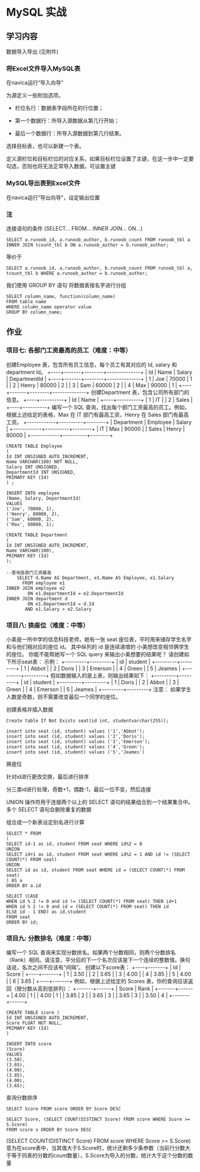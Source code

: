# MySQL 实战

## 学习内容

数据导入导出 (见附件)

### 将Excel文件导入MySQL表

在navica运行“导入向导”

为源定义一些附加选项。

* 栏位名行：数据表字段所在的行位置；

* 第一个数据行：所导入源数据从第几行开始；

* 最后一个数据行：所导入源数据到第几行结束。

选择目标表，也可以新建一个表。

定义源栏位和目标栏位的对应关系，如果目标栏位设置了主键，在这一步中一定要勾选，否则也将无法正常导入数据。可设置主键

### MySQL导出表到Excel文件

在navica运行“导出向导”，设定输出位置

### 注

连接语句的条件 (SELECT... FROM... INNER JOIN... ON...)

```mysql
SELECT a.runoob_id, a.runoob_author, b.runoob_count FROM runoob_tbl a INNER JOIN tcount_tbl b ON a.runoob_author = b.runoob_author;
```

等价于

```mysql
SELECT a.runoob_id, a.runoob_author, b.runoob_count FROM runoob_tbl a, tcount_tbl b WHERE a.runoob_author = b.runoob_author;
```

我们使用 GROUP BY 语句 将数据表按名字进行分组

```mysql
SELECT column_name, function(column_name)
FROM table_name
WHERE column_name operator value
GROUP BY column_name;
```



## 作业

### 项目七: 各部门工资最高的员工（难度：中等）
创建Employee 表，包含所有员工信息，每个员工有其对应的 Id, salary 和 department Id。
+----+-------+--------+--------------+
| Id | Name  | Salary | DepartmentId |
+----+-------+--------+--------------+
| 1  | Joe   | 70000  | 1            |
| 2  | Henry | 80000  | 2            |
| 3  | Sam   | 60000  | 2            |
| 4  | Max   | 90000  | 1            |
+----+-------+--------+--------------+
创建Department 表，包含公司所有部门的信息。
+----+----------+
| Id | Name     |
+----+----------+
| 1  | IT       |
| 2  | Sales    |
+----+----------+
编写一个 SQL 查询，找出每个部门工资最高的员工。例如，根据上述给定的表格，Max 在 IT 部门有最高工资，Henry 在 Sales 部门有最高工资。
+------------+----------+--------+
| Department | Employee | Salary |
+------------+----------+--------+
| IT         | Max      | 90000  |
| Sales      | Henry    | 80000  |
+------------+----------+--------+

```mysql
CREATE TABLE Employee
(
Id INT UNSIGNED AUTO_INCREMENT, 
Name VARCHAR(100) NOT NULL,
Salary INT UNSIGNED,
DepartmentId INT UNSIGNED,
PRIMARY KEY (Id)
) ;

INSERT INTO employee
(Name, Salary, DepartmentId)
VALUES
('Joe', 70000, 1),
('Henry', 80000, 2),
('Sam', 60000, 2),
('Max', 90000, 1);

CREATE TABLE Department
(
Id INT UNSIGNED AUTO_INCREMENT, 
Name VARCHAR(100),
PRIMARY KEY (Id)
);

--查询各部门工资最高
    SELECT d.Name AS Department, e1.Name AS Employee, e1.Salary
      FROM employee e1 
INNER JOIN employee e2
        ON e1.DepartmentId = e2.DepartmentId
INNER JOIN department d
        ON e1.DepartmentId = d.Id
       AND e1.Salary > e2.Salary
```

### 项目八: 换座位（难度：中等）

小美是一所中学的信息科技老师，她有一张 seat 座位表，平时用来储存学生名字和与他们相对应的座位 id。
其中纵列的 id 是连续递增的
小美想改变相邻俩学生的座位。
你能不能帮她写一个 SQL query 来输出小美想要的结果呢？
请创建如下所示seat表：
示例：
+---------+---------+
|    id   | student |
+---------+---------+
|    1    | Abbot   |
|    2    | Doris   |
|    3    | Emerson |
|    4    | Green   |
|    5    | Jeames  |
+---------+---------+
假如数据输入的是上表，则输出结果如下：
+---------+---------+
|    id   | student |
+---------+---------+
|    1    | Doris   |
|    2    | Abbot   |
|    3    | Green   |
|    4    | Emerson |
|    5    | Jeames  |
+---------+---------+
注意：
如果学生人数是奇数，则不需要改变最后一个同学的座位。

创建表格并插入数据

```mysql
Create table If Not Exists seat(id int, studentvarchar(255));

insert into seat (id, student) values ('1','Abbot');
insert into seat (id, student) values ('2','Doris');
insert into seat (id, student) values ('3','Emerson');
insert into seat (id, student) values ('4','Green');
insert into seat (id, student) values ('5','Jeames')

```

换座位

针对id进行更改交换，最后进行排序

分三类id进行处理，奇数+1，偶数-1，最后一位不变，然后连接

UNION 操作符用于连接两个以上的 SELECT 语句的结果组合到一个结果集合中。多个 SELECT 语句会删除重复的数据

组合成一个新表设定别名进行计算

```mysql
SELECT * FROM 
(
SELECT id-1 as id, student FROM seat WHERE id%2 = 0
UNION
SELECT id+1 as id, student FROM seat WHERE id%2 = 1 AND id != (SELECT COUNT(*) FROM seat)
UNION 
SELECT id as id, student FROM seat WHERE id = (SELECT COUNT(*) FROM seat)
) AS a
ORDER BY a.id
```

```mysql
SELECT (CASE 
WHEN id % 2 != 0 and id != (SELECT COUNT(*) FROM seat) THEN id+1
WHEN id % 2 != 0 and id = (SELECT COUNT(*) FROM seat) THEN id
ELSE id - 1 END) as id,student
FROM seat 
ORDER BY id;
```

### 项目九:  分数排名（难度：中等）

编写一个 SQL 查询来实现分数排名。如果两个分数相同，则两个分数排名（Rank）相同。请注意，平分后的下一个名次应该是下一个连续的整数值。换句话说，名次之间不应该有“间隔”。
创建以下score表：
+----+-------+
| Id | Score |
+----+-------+
| 1  | 3.50  |
| 2  | 3.65  |
| 3  | 4.00  |
| 4  | 3.85  |
| 5  | 4.00  |
| 6  | 3.65  |
+----+-------+
例如，根据上述给定的 Scores 表，你的查询应该返回（按分数从高到低排列）：
+-------+------+
| Score | Rank |
+-------+------+
| 4.00  | 1    |
| 4.00  | 1    |
| 3.85  | 2    |
| 3.65  | 3    |
| 3.65  | 3    |
| 3.50  | 4    |
+-------+------+

```mysql
CREATE TABLE score (
Id INT UNSIGNED AUTO_INCREMENT,
Score FLOAT NOT NULL,
PRIMARY KEY (Id)
)

INSERT INTO score
(Score)
VALUES
(3.50),
(3.65),
(4.00),
(3.85),
(4.00),
(3.65);
```

查询分数排序

```mysql
SELECT Score FROM score ORDER BY Score DESC
```

```mysql
SELECT Score, (SELECT COUNT(DISTINCT Score) FROM score WHERE Score >= S.Score)  
FROM score s ORDER BY Score DESC
```

 (SELECT COUNT(DISTINCT Score) FROM score WHERE Score >= S.Score) 意为在score表中，当其值大于S.Score时，统计还剩多少条参数（当前行分数大于等于同表的分数的count数量），S.Score为导入的分数，统计大于这个分数的数量